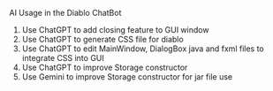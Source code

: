 AI Usage in the Diablo ChatBot

1. Use ChatGPT to add closing feature to GUI window
2. Use ChatGPT to generate CSS file for diablo
3. Use ChatGPT to edit MainWindow, DialogBox java and fxml files to integrate CSS into GUI
4. Use ChatGPT to improve Storage constructor
5. Use Gemini to improve Storage constructor for jar file use